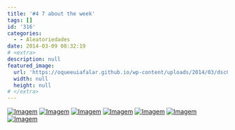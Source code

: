```yaml
---
title: '#4 7 about the week'
tags: []
id: '316'
categories:
  - - Aleatoriedades
date: 2014-03-09 08:32:19
# <extra>
description: null
featured_image: 
  url: 'https://oqueeuiafalar.github.io/wp-content/uploads/2014/03/dsc02301.jpg?w=650'
  width: null
  height: null
# </extra>
---
```


[![Imagem](http://162.243.62.160/wp-content/uploads/2014/03/dsc02301.jpg?w=650)](http://162.243.62.160/wp-content/uploads/2014/03/dsc02301.jpg) [![Imagem](http://162.243.62.160/wp-content/uploads/2014/03/dsc02296.jpg?w=650)](http://162.243.62.160/wp-content/uploads/2014/03/dsc02296.jpg) [![Imagem](http://162.243.62.160/wp-content/uploads/2014/03/dsc02328.jpg?w=650)](http://162.243.62.160/wp-content/uploads/2014/03/dsc02328.jpg) [![Imagem](http://162.243.62.160/wp-content/uploads/2014/03/dsc02327.jpg?w=650)](http://162.243.62.160/wp-content/uploads/2014/03/dsc02327.jpg) [![Imagem](http://162.243.62.160/wp-content/uploads/2014/03/dsc02313.jpg?w=650)](http://162.243.62.160/wp-content/uploads/2014/03/dsc02313.jpg) [![Imagem](http://162.243.62.160/wp-content/uploads/2014/03/img-20140304-wa0003.jpg?w=650)](http://162.243.62.160/wp-content/uploads/2014/03/img-20140304-wa0003.jpg) [![Imagem](http://162.243.62.160/wp-content/uploads/2014/03/dsc02259.jpg?w=650)](http://162.243.62.160/wp-content/uploads/2014/03/dsc02259.jpg)
